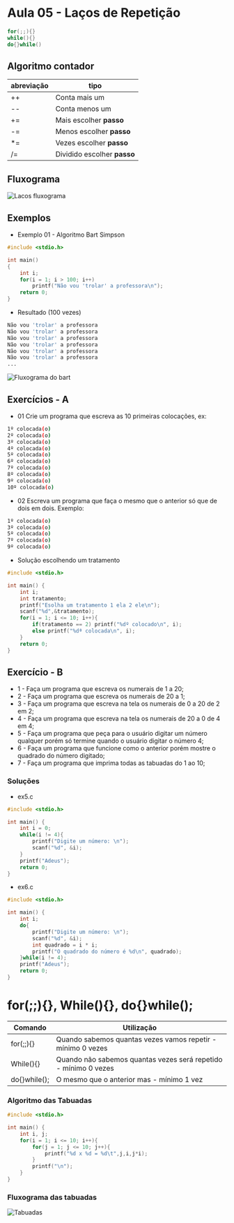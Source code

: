 # Aula 05 - Laços de Repetição
```c
for(;;){}
while(){}
do{}while()
```
## Algoritmo contador
|abreviação|tipo|
|-|-|
|++|Conta mais um|
|--|Conta menos um|
|+=|Mais escolher **passo**|
|-=|Menos escolher **passo**|
|*=|Vezes escolher **passo**|
|/=|Dividido escolher **passo**|
## Fluxograma
![Lacos fluxograma](./lacos.png)
## Exemplos
- Exemplo 01 - Algoritmo Bart Simpson
```c
#include <stdio.h>

int main()
{
    int i;
    for(i = 1; i > 100; i++)
        printf("Não vou 'trolar' a professora\n");
    return 0;
}
```
- Resultado (100 vezes)
```bash
Não vou 'trolar' a professora
Não vou 'trolar' a professora
Não vou 'trolar' a professora
Não vou 'trolar' a professora
Não vou 'trolar' a professora
Não vou 'trolar' a professora
...
```
![Fluxograma do bart](./bart.png)
## Exercícios - A
- 01 Crie um programa que escreva as 10 primeiras colocações, ex:
```bash
1º colocada(o)
2º colocada(o)
3º colocada(o)
4º colocada(o)
5º colocada(o)
6º colocada(o)
7º colocada(o)
8º colocada(o)
9º colocada(o)
10º colocada(o)
```
- 02 Escreva um programa que faça o mesmo que o anterior só que de dois em dois. Exemplo:
```bash
1º colocada(o)
3º colocada(o)
5º colocada(o)
7º colocada(o)
9º colocada(o)
```
- Solução escolhendo um tratamento
```c
#include <stdio.h>

int main() {
    int i;
    int tratamento;
    printf("Esolha um tratamento 1 ela 2 ele\n");
    scanf("%d",&tratamento);
    for(i = 1; i <= 10; i++){
        if(tratamento == 2) printf("%dº colocado\n", i);
        else printf("%dª colocada\n", i);
    }
    return 0;
}
```

## Exercício - B
- 1 - Faça um programa que escreva os numerais de 1 a 20;
- 2 - Faça um programa que escreva os numerais de 20 a 1;
- 3 - Faça um programa que escreva na tela os numerais de 0 a 20 de 2 em 2;
- 4 - Faça um programa que escreva na tela os numerais de 20 a 0 de 4 em 4;
- 5 - Faça um programa que peça para o usuário digitar um número qualquer porém só termine quando o usuário digitar o número 4;
- 6 - Faça um programa que funcione como o anterior porém mostre o quadrado do número digitado;
- 7 - Faça um programa que imprima todas as tabuadas do 1 ao 10;
### Soluções
- ex5.c
```c
#include <stdio.h>

int main() {
    int i = 0;
    while(i != 4){
        printf("Digite um número: \n");
        scanf("%d", &i);
    }
    printf("Adeus");
    return 0;
}
```
- ex6.c
```c
#include <stdio.h>

int main() {
    int i;
    do{
        printf("Digite um número: \n");
        scanf("%d", &i);
        int quadrado = i * i;
        printf("O quadrado do número é %d\n", quadrado);
    }while(i != 4);
    printf("Adeus");
    return 0;
}
```
# for(;;){}, While(){}, do{}while();
|Comando|Utilização|
|-|-|
|for(;;){}|Quando sabemos quantas vezes vamos repetir - mínimo 0 vezes|
|While(){}|Quando não sabemos quantas vezes será repetido - mínimo 0 vezes|
|do{}while();|O mesmo que o anterior mas - mínimo 1 vez|

### Algoritmo das Tabuadas
```c
#include <stdio.h>

int main() {
    int i, j;
    for(i = 1; i <= 10; i++){
        for(j = 1; j <= 10; j++){
            printf("%d x %d = %d\t",j,i,j*i);
        }
        printf("\n");
    }
}
```
### Fluxograma das tabuadas
![Tabuadas](./tabuada.png)